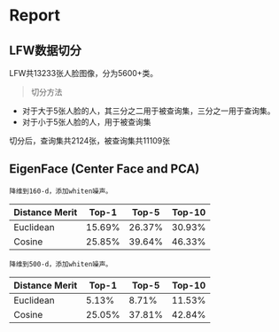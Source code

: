# Report

## LFW数据切分

LFW共13233张人脸图像，分为5600+类。

> 切分方法
> 
- 对于大于5张人脸的人，其三分之二用于被查询集，三分之一用于查询集。
- 对于小于5张人脸的人，用于被查询集

切分后，查询集共2124张，被查询集共11109张

## EigenFace (Center Face and PCA)

	降维到160-d，添加whiten噪声。
	
|Distance Merit| Top-1 | Top-5 | Top-10 |
|--------------|-------|-------|--------|
|Euclidean     |15.69% |26.37% |30.93%  |
|Cosine        |25.85% |39.64% |46.33%  |

	降维到500-d，添加whiten噪声。

|Distance Merit| Top-1 | Top-5 | Top-10 |
|--------------|-------|-------|--------|
|Euclidean     |5.13%  |8.71%  |11.53%  |
|Cosine        |25.05% |37.81% |42.84%  |
	
